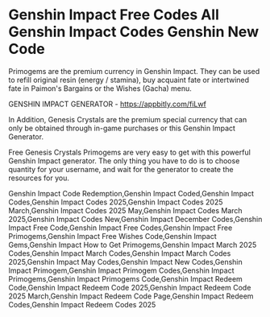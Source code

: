 # Genshin Impact Free Codes All Genshin Impact Codes Genshin New Code

Primogems are the premium currency in Genshin Impact. They can be used to refill original resin (energy / stamina), buy acquaint fate or intertwined fate in Paimon's Bargains or the Wishes (Gacha) menu.

GENSHIN IMPACT GENERATOR - https://appbitly.com/fiLwf

In Addition, Genesis Crystals are the premium special currency that can only be obtained through in-game purchases or this Genshin Impact Generator.

Free Genesis Crystals Primogems are very easy to get with this powerful Genshin Impact generator. The only thing you have to do is to choose quantity for your username, and wait for the generator to create the resources for you.

Genshin Impact Code Redemption,Genshin Impact Coded,Genshin Impact Codes,Genshin Impact Codes 2025,Genshin Impact Codes 2025 March,Genshin Impact Codes 2025 May,Genshin Impact Codes March 2025,Genshin Impact Codes New,Genshin Impact December Codes,Genshin Impact Free Code,Genshin Impact Free Codes,Genshin Impact Free Primogems,Genshin Impact Free Wishes Code,Genshin Impact Gems,Genshin Impact How to Get Primogems,Genshin Impact March 2025 Codes,Genshin Impact March Codes,Genshin Impact March Codes 2025,Genshin Impact May Codes,Genshin Impact New Codes,Genshin Impact Primogem,Genshin Impact Primogem Codes,Genshin Impact Primogems,Genshin Impact Primogems Code,Genshin Impact Redeem Code,Genshin Impact Redeem Code 2025,Genshin Impact Redeem Code 2025 March,Genshin Impact Redeem Code Page,Genshin Impact Redeem Codes,Genshin Impact Redeem Codes 2025

